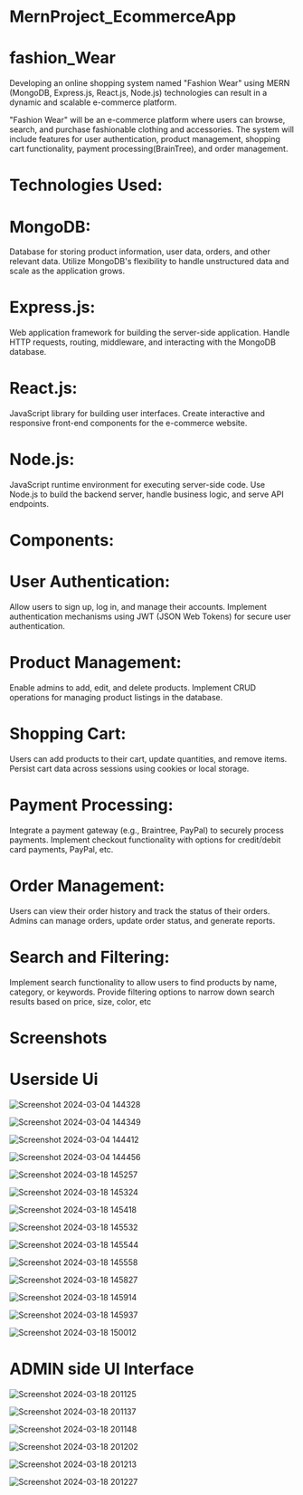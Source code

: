 # MernProject_EcommerceApp
# fashion_Wear

Developing an online shopping system named "Fashion Wear" using MERN (MongoDB, Express.js, React.js, Node.js) technologies can result in a dynamic and scalable e-commerce platform.

"Fashion Wear" will be an e-commerce platform where users can browse, search, and purchase fashionable clothing and accessories. The system will include features for user authentication, product management, shopping cart functionality, payment processing(BrainTree), and order management.

# Technologies Used:

 # MongoDB:

Database for storing product information, user data, orders, and other relevant data.
Utilize MongoDB's flexibility to handle unstructured data and scale as the application grows.

# Express.js:

Web application framework for building the server-side application.
Handle HTTP requests, routing, middleware, and interacting with the MongoDB database.

# React.js:

JavaScript library for building user interfaces.
Create interactive and responsive front-end components for the e-commerce website.

# Node.js:

JavaScript runtime environment for executing server-side code.
Use Node.js to build the backend server, handle business logic, and serve API endpoints.

# Components:

# User Authentication:

Allow users to sign up, log in, and manage their accounts.
Implement authentication mechanisms using JWT (JSON Web Tokens) for secure user authentication.

# Product Management:

Enable admins to add, edit, and delete products.
Implement CRUD operations for managing product listings in the database.

# Shopping Cart:

Users can add products to their cart, update quantities, and remove items.
Persist cart data across sessions using cookies or local storage.

# Payment Processing:

Integrate a payment gateway (e.g., Braintree, PayPal) to securely process payments.
Implement checkout functionality with options for credit/debit card payments, PayPal, etc.

# Order Management:

Users can view their order history and track the status of their orders.
Admins can manage orders, update order status, and generate reports.

# Search and Filtering:

Implement search functionality to allow users to find products by name, category, or keywords.
Provide filtering options to narrow down search results based on price, size, color, etc


# Screenshots

# Userside Ui


![Screenshot 2024-03-04 144328](https://github.com/Jyotikumari543/Fashion_wear/assets/113599566/0f24a2fa-f9e4-4048-92eb-dd7666f4dae2)



![Screenshot 2024-03-04 144349](https://github.com/Jyotikumari543/Fashion_wear/assets/113599566/5f4b2bc4-5286-4fc2-a059-b94bb5f00217)



![Screenshot 2024-03-04 144412](https://github.com/Jyotikumari543/Fashion_wear/assets/113599566/526921da-ea7c-4a4a-b50a-cfd398d62f53)


![Screenshot 2024-03-04 144456](https://github.com/Jyotikumari543/Fashion_wear/assets/113599566/98771521-3b32-47ab-bea4-ff76c88af300)




![Screenshot 2024-03-18 145257](https://github.com/Jyotikumari543/Fashion_wear/assets/113599566/416dd21d-f4cc-48a5-87c5-f0512fdc7a4f)




![Screenshot 2024-03-18 145324](https://github.com/Jyotikumari543/Fashion_wear/assets/113599566/06409366-8b41-4a91-b51b-6084b4aa398c)


![Screenshot 2024-03-18 145418](https://github.com/Jyotikumari543/Fashion_wear/assets/113599566/34b948e5-5c8a-4b80-bb46-852ab340e32f)


![Screenshot 2024-03-18 145532](https://github.com/Jyotikumari543/Fashion_wear/assets/113599566/f462a342-3ef2-45c8-9fc4-d727a7c8736c)



![Screenshot 2024-03-18 145544](https://github.com/Jyotikumari543/Fashion_wear/assets/113599566/533940e4-b014-49b3-8a4f-684f0b94bdb6)



![Screenshot 2024-03-18 145558](https://github.com/Jyotikumari543/Fashion_wear/assets/113599566/946c42b0-85b4-4075-a481-822522f9863d)






![Screenshot 2024-03-18 145827](https://github.com/Jyotikumari543/Fashion_wear/assets/113599566/4f405d88-37e6-411d-85c8-20df6018cfe2)




![Screenshot 2024-03-18 145914](https://github.com/Jyotikumari543/Fashion_wear/assets/113599566/da14e49b-c365-4877-9dec-7d207fad37f3)




![Screenshot 2024-03-18 145937](https://github.com/Jyotikumari543/Fashion_wear/assets/113599566/5cf48ab1-1196-4794-b91f-dbcfd38a3b41)




![Screenshot 2024-03-18 150012](https://github.com/Jyotikumari543/Fashion_wear/assets/113599566/374c3256-1c39-49b7-82ea-447b17e84af1)




# ADMIN side UI Interface






![Screenshot 2024-03-18 201125](https://github.com/Jyotikumari543/Fashion_wear/assets/113599566/909f1ab8-8ecd-416d-9971-e73746c1b14b)








![Screenshot 2024-03-18 201137](https://github.com/Jyotikumari543/Fashion_wear/assets/113599566/83fa6c16-ca5b-4664-a4d9-1a6325a8b347)





![Screenshot 2024-03-18 201148](https://github.com/Jyotikumari543/Fashion_wear/assets/113599566/ee21e6fe-a954-442b-8e1e-1a3d7b448ecd)





![Screenshot 2024-03-18 201202](https://github.com/Jyotikumari543/Fashion_wear/assets/113599566/9d8abdcc-875c-4e32-bf30-f546e277768f)















![Screenshot 2024-03-18 201213](https://github.com/Jyotikumari543/Fashion_wear/assets/113599566/12b79fdc-1a0a-4807-8196-702dd6ecedd0)








![Screenshot 2024-03-18 201227](https://github.com/Jyotikumari543/Fashion_wear/assets/113599566/c0961a21-7a9a-4a22-a0b1-1f07c31f59d1)

